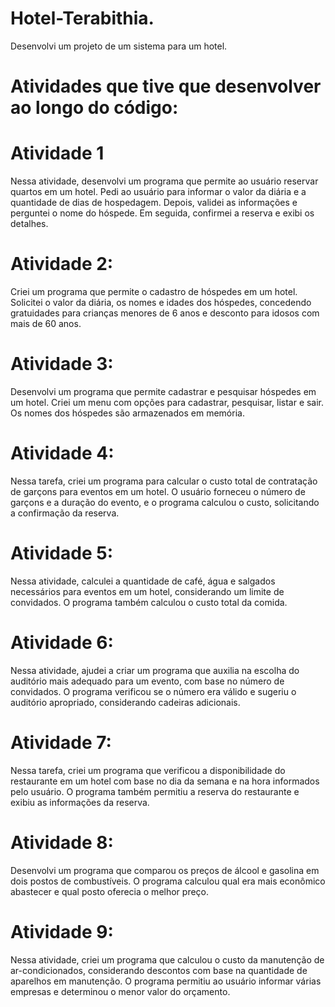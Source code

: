 # Hotel-Terabithia.
Desenvolvi um projeto de um sistema para um hotel.

# Atividades que tive que desenvolver ao longo do código:

# Atividade 1
Nessa atividade, desenvolvi um programa que permite ao usuário reservar quartos em um hotel. Pedi ao usuário para informar o valor da diária e a quantidade de dias de hospedagem. Depois, validei as informações e perguntei o nome do hóspede. Em seguida, confirmei a reserva e exibi os detalhes.

# Atividade 2: 
Criei um programa que permite o cadastro de hóspedes em um hotel. Solicitei o valor da diária, os nomes e idades dos hóspedes, concedendo gratuidades para crianças menores de 6 anos e desconto para idosos com mais de 60 anos.

# Atividade 3: 
Desenvolvi um programa que permite cadastrar e pesquisar hóspedes em um hotel. Criei um menu com opções para cadastrar, pesquisar, listar e sair. Os nomes dos hóspedes são armazenados em memória.

# Atividade 4:
Nessa tarefa, criei um programa para calcular o custo total de contratação de garçons para eventos em um hotel. O usuário forneceu o número de garçons e a duração do evento, e o programa calculou o custo, solicitando a confirmação da reserva.

# Atividade 5: 
Nessa atividade, calculei a quantidade de café, água e salgados necessários para eventos em um hotel, considerando um limite de convidados. O programa também calculou o custo total da comida.

# Atividade 6: 
Nessa atividade, ajudei a criar um programa que auxilia na escolha do auditório mais adequado para um evento, com base no número de convidados. O programa verificou se o número era válido e sugeriu o auditório apropriado, considerando cadeiras adicionais.

# Atividade 7: 
Nessa tarefa, criei um programa que verificou a disponibilidade do restaurante em um hotel com base no dia da semana e na hora informados pelo usuário. O programa também permitiu a reserva do restaurante e exibiu as informações da reserva.

# Atividade 8: 
Desenvolvi um programa que comparou os preços de álcool e gasolina em dois postos de combustíveis. O programa calculou qual era mais econômico abastecer e qual posto oferecia o melhor preço.

# Atividade 9: 
Nessa atividade, criei um programa que calculou o custo da manutenção de ar-condicionados, considerando descontos com base na quantidade de aparelhos em manutenção. O programa permitiu ao usuário informar várias empresas e determinou o menor valor do orçamento.
